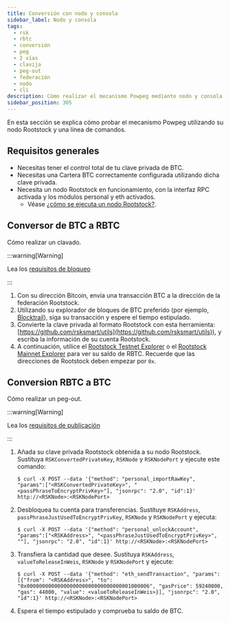 ```yaml
---
title: Conversión con nodo y consola
sidebar_label: Nodo y consola
tags:
  - rsk
  - rbtc
  - conversión
  - peg
  - 2 vías
  - clavija
  - peg-out
  - federación
  - nodo
  - cli
description: Cómo realizar el mecanismo Powpeg mediante nodo y consola.
sidebar_position: 305
---
```


En esta sección se explica cómo probar el mecanismo Powpeg utilizando
su nodo Rootstock y una línea de comandos.

## Requisitos generales

- Necesitas tener el control total de tu clave privada de BTC.
- Necesitas una Cartera BTC correctamente configurada utilizando dicha clave privada.
- Necesita un nodo Rootstock en funcionamiento,
  con la interfaz RPC activada y los módulos personal y eth activados.
  - Véase [¿cómo se ejecuta un nodo Rootstock?](/node-operators/setup/).

## Conversor de BTC a RBTC

Cómo realizar un clavado.

:::warning\[Warning]

Lea los [requisitos de bloqueo](/concepts/rbtc/networks#mainnet-conversion)

:::

1. Con su dirección Bitcoin,
   envía una transacción BTC a la dirección de la federación Rootstock.
2. Utilizando su explorador de bloques de BTC preferido
   (por ejemplo, [Blocktrail](https://www.blocktrail.com/BTC)),
   siga su transacción y espere el tiempo estipulado.
3. Convierte la clave privada al formato Rootstock con esta herramienta:
   [https://github.com/rsksmart/utils](https://github.com/rsksmart/utils)),
   y escriba la información de su cuenta Rootstock.
4. A continuación, utilice el [Rootstock Testnet Explorer](https://explorer.testnet.rootstock.io)
   o el [Rootstock Mainnet Explorer](https://explorer.rootstock.io)
   para ver su saldo de RBTC.
   Recuerde que las direcciones de Rootstock deben empezar por `0x`.

## Conversion RBTC a BTC

Cómo realizar un peg-out.

:::warning\[Warning]

Lea los [requisitos de publicación](/concepts/rbtc/networks#rbtc-to-btc-conversion)

:::

1. Añada su clave privada Rootstock obtenida a su nodo Rootstock.
   Sustituya `RSKConvertedPrivateKey`, `RSKNode` y `RSKNodePort`
   y ejecute este comando:
   ```shell
   $ curl -X POST --data '{"method": "personal_importRawKey", "params":["<RSKConvertedPrivateKey>", "<passPhraseToEncryptPrivKey>"], "jsonrpc": "2.0", "id":1}' http://<RSKNode>:<RSKNodePort>
   ```
2. Desbloquea tu cuenta para transferencias.
   Sustituye `RSKAddress`, `passPhraseJustUsedToEncryptPrivKey`, `RSKNode`
   y `RSKNodePort` y ejecuta:
   ```shell
   $ curl -X POST --data '{"method": "personal_unlockAccount", "params":["<RSKAddress>", "<passPhraseJustUsedToEncryptPrivKey>", ""], "jsonrpc": "2.0", "id":1}' http://<RSKNode>:<RSKNodePort>
   ```
3. Transfiera la cantidad que desee.
   Sustituya `RSKAddress`, `valueToReleaseInWeis`, `RSKNode` y `RSKNodePort`
   y ejecute:
   ```shell
   $ curl -X POST --data '{"method": "eth_sendTransaction", "params":[{"from": "<RSKAddress>", "to": "0x0000000000000000000000000000000001000006", "gasPrice": 59240000, "gas": 44000, "value": <valueToReleaseInWeis>}], "jsonrpc": "2.0", "id":1}' http://<RSKNode>:<RSKNodePort>
   ```
4. Espera el tiempo estipulado y comprueba tu saldo de BTC.
